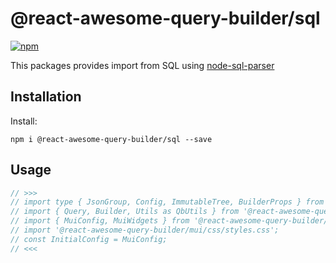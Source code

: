 # @react-awesome-query-builder/sql

[![npm](https://img.shields.io/npm/v/@react-awesome-query-builder/sql.svg)](https://www.npmjs.com/package/@react-awesome-query-builder/sql)

This packages provides import from SQL using [node-sql-parser](https://www.npmjs.com/package/node-sql-parser)

## Installation

Install:
```
npm i @react-awesome-query-builder/sql --save
```

## Usage

```js
// >>>
// import type { JsonGroup, Config, ImmutableTree, BuilderProps } from '@react-awesome-query-builder/mui'; // for TS example
// import { Query, Builder, Utils as QbUtils } from '@react-awesome-query-builder/mui';
// import { MuiConfig, MuiWidgets } from '@react-awesome-query-builder/mui';
// import '@react-awesome-query-builder/mui/css/styles.css';
// const InitialConfig = MuiConfig;
// <<<
```
